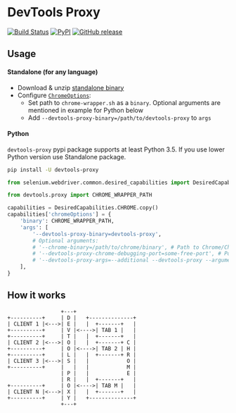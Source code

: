 #  DevTools Proxy

[![Build Status](https://travis-ci.org/bayandin/devtools-proxy.svg?branch=master)](https://travis-ci.org/bayandin/devtools-proxy)
[![PyPI](https://img.shields.io/pypi/v/devtools-proxy.svg)](https://pypi.python.org/pypi/devtools-proxy)
[![GitHub release](https://img.shields.io/github/release/bayandin/devtools-proxy.svg)](https://github.com/bayandin/devtools-proxy/releases/latest)

## Usage

#### Standalone (for any language)

* Download & unzip [standalone binary](https://github.com/bayandin/devtools-proxy/releases/latest)
* Configure [`ChromeOptions`](https://sites.google.com/a/chromium.org/chromedriver/capabilities#TOC-chromeOptions-object):
    * Set path to `chrome-wrapper.sh` as a `binary`. Optional arguments are mentioned in example for Python below
    * Add `--devtools-proxy-binary=/path/to/devtools-proxy` to `args`

#### Python

`devtools-proxy` pypi package supports at least Python 3.5. If you use lower Python version use Standalone package.

```bash
pip install -U devtools-proxy
```

```python
from selenium.webdriver.common.desired_capabilities import DesiredCapabilities

from devtools.proxy import CHROME_WRAPPER_PATH

capabilities = DesiredCapabilities.CHROME.copy()
capabilities['chromeOptions'] = {
    'binary': CHROME_WRAPPER_PATH,
    'args': [
        '--devtools-proxy-binary=devtools-proxy',
        # Optional arguments:
        # '--chrome-binary=/path/to/chrome/binary', # Path to Chrome/Chromium binary
        # '--devtools-proxy-chrome-debugging-port=some-free-port', # Port which proxy will listen. Default is 12222
        # '--devtools-proxy-args=--additional --devtools-proxy --arguments, # Additional arguments for devtools-proxy from `devtools-proxy --help`
    ],
}
```

## How it works

```
                 +---+
+----------+     | D |   +--------------+
| CLIENT 1 |<--->| E |   |  +-------+   |
+----------+     | V |<---->| TAB 1 |   |
+----------+     | T |   |  +-------+   |
| CLIENT 2 |<--->| O |   |  +-------+ C |
+----------+     | O |<---->| TAB 2 | H |
+----------+     | L |   |  +-------+ R |
| CLIENT 3 |<--->| S |   |            O |
+----------+     |   |   |            M |
                 | P |   |            E |
                 | R |   |  +-------+   |
+----------+     | O |<---->| TAB M |   |
| CLIENT N |<--->| X |   |  +-------+   |
+----------+     | Y |   +--------------+
                 +---+
```
